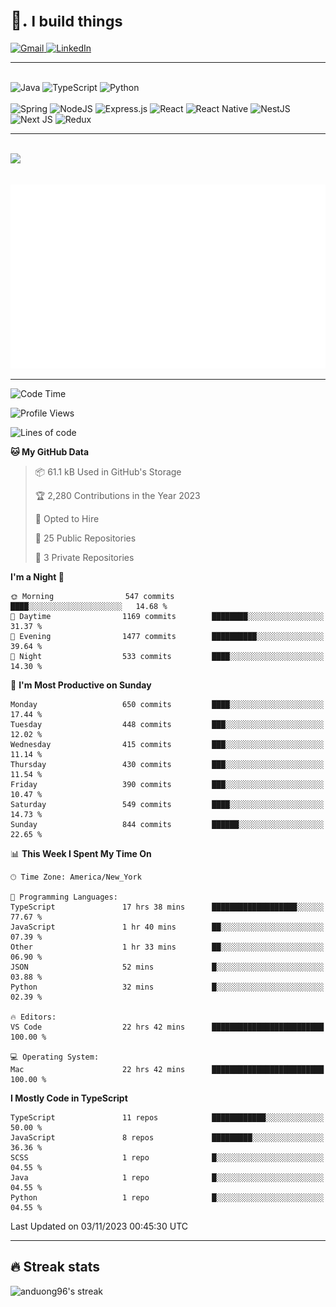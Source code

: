 <div align="left">
  <h1>👋. <small>I build things</small></h1>

  <a href="mailto:an.duongx@gmail.com">
    <img alt="Gmail" src="https://img.shields.io/badge/Gmail-D14836?style=for-the-badge&logo=gmail&logoColor=white" />
  </a>
  <a href="https://www.linkedin.com/in/ahdng">
    <img alt="LinkedIn" src="https://img.shields.io/badge/linkedin-%230077B5.svg?style=for-the-badge&logo=linkedin&logoColor=white"/>
  </a>

  <br/>
  <hr />
  <br/>

  <img alt="Java" src="https://img.shields.io/badge/java-%23ED8B00.svg?style=for-the-badge&logo=java&logoColor=white"/>
  <img alt="TypeScript" src="https://img.shields.io/badge/typescript-%23007ACC.svg?style=for-the-badge&logo=typescript&logoColor=white"/>
  <img alt="Python" src="https://img.shields.io/badge/python-%2314354C.svg?style=for-the-badge&logo=python&logoColor=white"/>

  <br />
  <br />
  <img alt="Spring" src="https://img.shields.io/badge/spring-%236DB33F.svg?style=for-the-badge&logo=spring&logoColor=white"/>
  <img alt="NodeJS" src="https://img.shields.io/badge/node.js-%2343853D.svg?style=for-the-badge&logo=node-dot-js&logoColor=white"/>
  <img alt="Express.js" src="https://img.shields.io/badge/express.js-%23404d59.svg?style=for-the-badge&logo=express&logoColor=%2361DAFB"/>
  <img alt="React" src="https://img.shields.io/badge/react-%2320232a.svg?style=for-the-badge&logo=react&logoColor=%2361DAFB"/>
  <img alt="React Native" src="https://img.shields.io/badge/react_native-%2320232a.svg?style=for-the-badge&logo=react&logoColor=%2361DAFB"/>
  <img alt="NestJS" src="https://img.shields.io/badge/nestjs-%23E0234E.svg?style=for-the-badge&logo=nestjs&logoColor=white" />
  <img alt="Next JS" src="https://img.shields.io/badge/nextjs-%23000000.svg?style=for-the-badge&logo=next.js&logoColor=white"/>
  <img alt="Redux" src="https://img.shields.io/badge/redux-%23593d88.svg?style=for-the-badge&logo=redux&logoColor=white"/>

  <br/>
  <hr />
  <br/>
  <img src="https://github-profile-trophy.vercel.app/?username=anduong96&theme=onedark" />
  <br/>
  <br/>

  ![Stats Overview](https://raw.githubusercontent.com/anduong96/github-stats-transparent/output/generated/overview.svg)

  <hr />
  
  <!--START_SECTION:waka-->
![Code Time](http://img.shields.io/badge/Code%20Time-4%2C648%20hrs%2038%20mins-blue)

![Profile Views](http://img.shields.io/badge/Profile%20Views-0-blue)

![Lines of code](https://img.shields.io/badge/From%20Hello%20World%20I%27ve%20Written-1.1%20million%20lines%20of%20code-blue)

**🐱 My GitHub Data** 

> 📦 61.1 kB Used in GitHub's Storage 
 > 
> 🏆 2,280 Contributions in the Year 2023
 > 
> 💼 Opted to Hire
 > 
> 📜 25 Public Repositories 
 > 
> 🔑 3 Private Repositories 
 > 
**I'm a Night 🦉** 

```text
🌞 Morning                547 commits         ████░░░░░░░░░░░░░░░░░░░░░   14.68 % 
🌆 Daytime                1169 commits        ████████░░░░░░░░░░░░░░░░░   31.37 % 
🌃 Evening                1477 commits        ██████████░░░░░░░░░░░░░░░   39.64 % 
🌙 Night                  533 commits         ████░░░░░░░░░░░░░░░░░░░░░   14.30 % 
```
📅 **I'm Most Productive on Sunday** 

```text
Monday                   650 commits         ████░░░░░░░░░░░░░░░░░░░░░   17.44 % 
Tuesday                  448 commits         ███░░░░░░░░░░░░░░░░░░░░░░   12.02 % 
Wednesday                415 commits         ███░░░░░░░░░░░░░░░░░░░░░░   11.14 % 
Thursday                 430 commits         ███░░░░░░░░░░░░░░░░░░░░░░   11.54 % 
Friday                   390 commits         ███░░░░░░░░░░░░░░░░░░░░░░   10.47 % 
Saturday                 549 commits         ████░░░░░░░░░░░░░░░░░░░░░   14.73 % 
Sunday                   844 commits         ██████░░░░░░░░░░░░░░░░░░░   22.65 % 
```


📊 **This Week I Spent My Time On** 

```text
🕑︎ Time Zone: America/New_York

💬 Programming Languages: 
TypeScript               17 hrs 38 mins      ███████████████████░░░░░░   77.67 % 
JavaScript               1 hr 40 mins        ██░░░░░░░░░░░░░░░░░░░░░░░   07.39 % 
Other                    1 hr 33 mins        ██░░░░░░░░░░░░░░░░░░░░░░░   06.90 % 
JSON                     52 mins             █░░░░░░░░░░░░░░░░░░░░░░░░   03.88 % 
Python                   32 mins             █░░░░░░░░░░░░░░░░░░░░░░░░   02.39 % 

🔥 Editors: 
VS Code                  22 hrs 42 mins      █████████████████████████   100.00 % 

💻 Operating System: 
Mac                      22 hrs 42 mins      █████████████████████████   100.00 % 
```

**I Mostly Code in TypeScript** 

```text
TypeScript               11 repos            ████████████░░░░░░░░░░░░░   50.00 % 
JavaScript               8 repos             █████████░░░░░░░░░░░░░░░░   36.36 % 
SCSS                     1 repo              █░░░░░░░░░░░░░░░░░░░░░░░░   04.55 % 
Java                     1 repo              █░░░░░░░░░░░░░░░░░░░░░░░░   04.55 % 
Python                   1 repo              █░░░░░░░░░░░░░░░░░░░░░░░░   04.55 % 
```




 Last Updated on 03/11/2023 00:45:30 UTC
<!--END_SECTION:waka-->
  
  <hr />

  <h2>🔥 Streak stats</h2>
  <img alt="anduong96's streak" src="https://github-readme-streak-stats.herokuapp.com/?user=anduong96&theme=monokai-metallian&hide_border=true"/>
</div>
<br/>
<br/>

